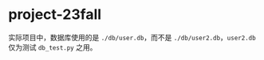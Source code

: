# project-23fall

实际项目中，数据库使用的是 `./db/user.db`，而不是 `./db/user2.db`，`user2.db` 仅为测试 `db_test.py` 之用。

